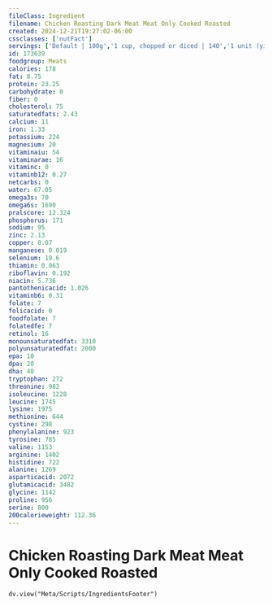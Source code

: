 ```yaml
---
fileClass: Ingredient
filename: Chicken Roasting Dark Meat Meat Only Cooked Roasted
created: 2024-12-21T19:27:02-06:00
cssclasses: ['nutFact']
servings: ['Default | 100g','1 cup, chopped or diced | 140','1 unit (yield from 1 lb ready-to-cook chicken) | 94']
id: 173639
foodgroup: Meats
calories: 178
fat: 8.75
protein: 23.25
carbohydrate: 0
fiber: 0
cholesterol: 75
saturatedfats: 2.43
calcium: 11
iron: 1.33
potassium: 224
magnesium: 20
vitaminaiu: 54
vitaminarae: 16
vitaminc: 0
vitaminb12: 0.27
netcarbs: 0
water: 67.05
omega3s: 70
omega6s: 1690
pralscore: 12.324
phosphorus: 171
sodium: 95
zinc: 2.13
copper: 0.07
manganese: 0.019
selenium: 19.6
thiamin: 0.063
riboflavin: 0.192
niacin: 5.736
pantothenicacid: 1.026
vitaminb6: 0.31
folate: 7
folicacid: 0
foodfolate: 7
folatedfe: 7
retinol: 16
monounsaturatedfat: 3310
polyunsaturatedfat: 2000
epa: 10
dpa: 20
dha: 40
tryptophan: 272
threonine: 982
isoleucine: 1228
leucine: 1745
lysine: 1975
methionine: 644
cystine: 298
phenylalanine: 923
tyrosine: 785
valine: 1153
arginine: 1402
histidine: 722
alanine: 1269
asparticacid: 2072
glutamicacid: 3482
glycine: 1142
proline: 956
serine: 800
200calorieweight: 112.36
---
```


# Chicken Roasting Dark Meat Meat Only Cooked Roasted

```dataviewjs
dv.view("Meta/Scripts/IngredientsFooter")
```